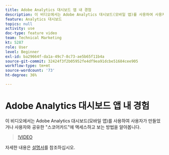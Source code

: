 ```yaml
---
title: Adobe Analytics 대시보드 앱 내 경험
description: 이 비디오에서는 Adobe Analytics 대시보드(모바일 앱)를 사용하여 사용자가 만들었거나 사용자와 공유한 "스코어카드"에 액세스하고 보는 방법을 알아봅니다.
feature: Analytics 대시보드
topics: null
activity: use
doc-type: feature video
team: Technical Marketing
kt: 5287
role: User
level: Beginner
exl-id: ba29664f-da1a-49c7-8c73-ae5b65f11b4a
source-git-commit: 32424f3f2b05952fe4df9ea91dcbe51684cee905
workflow-type: tm+mt
source-wordcount: '73'
ht-degree: 36%

---
```


# Adobe Analytics 대시보드 앱 내 경험

이 비디오에서는 Adobe Analytics 대시보드(모바일 앱)를 사용하여 사용자가 만들었거나 사용자와 공유한 &quot;스코어카드&quot;에 액세스하고 보는 방법을 알아봅니다.

>[!VIDEO](https://video.tv.adobe.com/v/34545/?quality=12)

자세한 내용은 [설명서](https://docs.adobe.com/help/ko-KR/analytics/analyze/mobapp/home.html)를 참조하십시오.
